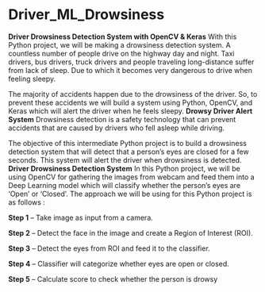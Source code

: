 # Driver_ML_Drowsiness
**Driver Drowsiness Detection System with OpenCV & Keras**
With this Python project, we will be making a drowsiness detection system. A countless number of people drive on the highway day and night. Taxi drivers, bus drivers, truck drivers and people traveling long-distance suffer from lack of sleep. Due to which it becomes very dangerous to drive when feeling sleepy.

The majority of accidents happen due to the drowsiness of the driver. So, to prevent these accidents we will build a system using Python, OpenCV, and Keras which will alert the driver when he feels sleepy.
**Drowsy Driver Alert System**
Drowsiness detection is a safety technology that can prevent accidents that are caused by drivers who fell asleep while driving.

The objective of this intermediate Python project is to build a drowsiness detection system that will detect that a person’s eyes are closed for a few seconds. This system will alert the driver when drowsiness is detected.
**Driver Drowsiness Detection System**
In this Python project, we will be using OpenCV for gathering the images from webcam and feed them into a Deep Learning model which will classify whether the person’s eyes are ‘Open’ or ‘Closed’. The approach we will be using for this Python project is as follows :

**Step 1** – Take image as input from a camera.

**Step 2** – Detect the face in the image and create a Region of Interest (ROI).

**Step 3** – Detect the eyes from ROI and feed it to the classifier.

**Step 4** – Classifier will categorize whether eyes are open or closed.

**Step 5** – Calculate score to check whether the person is drowsy
